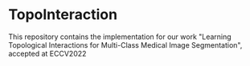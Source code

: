 # TopoInteraction
This repository contains the implementation for our work "Learning Topological Interactions for Multi-Class Medical Image Segmentation", accepted at ECCV2022
